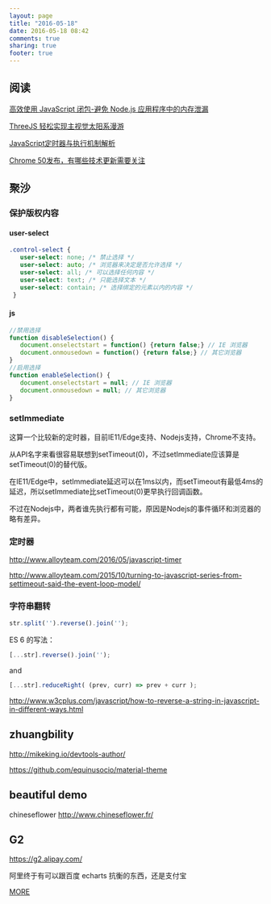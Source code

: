 ```yaml
---
layout: page
title: "2016-05-18"
date: 2016-05-18 08:42
comments: true
sharing: true
footer: true
---
```


## 阅读

[高效使用 JavaScript 闭包-避免 Node.js 应用程序中的内存泄漏](http://www.ibm.com/developerworks/cn/web/wa-use-javascript-closures-efficiently/index.html)

[ThreeJS 轻松实现主视觉太阳系漫游](https://zhuanlan.zhihu.com/p/20796329)

[JavaScript定时器与执行机制解析](http://www.alloyteam.com/2016/05/javascript-timer/)


[Chrome 50发布，有哪些技术更新需要关注](https://www.qianduan.net/chrome-50-features/)

## 聚沙

### 保护版权内容

#### user-select

```css
.control-select {
   user-select: none; /* 禁止选择 */
   user-select: auto; /* 浏览器来决定是否允许选择 */
   user-select: all; /* 可以选择任何内容 */
   user-select: text; /* 只能选择文本 */
   user-select: contain; /* 选择绑定的元素以内的内容 */
 }
```

#### js

```js
//禁用选择
function disableSelection() {  
   document.onselectstart = function() {return false;} // IE 浏览器
   document.onmousedown = function() {return false;} // 其它浏览器
}
//启用选择
function enableSelection() {  
   document.onselectstart = null; // IE 浏览器
   document.onmousedown = null; // 其它浏览器
}
```

### setImmediate

这算一个比较新的定时器，目前IE11/Edge支持、Nodejs支持，Chrome不支持。

从API名字来看很容易联想到setTimeout(0)，不过setImmediate应该算是setTimeout(0)的替代版。

在IE11/Edge中，setImmediate延迟可以在1ms以内，而setTimeout有最低4ms的延迟，所以setImmediate比setTimeout(0)更早执行回调函数。

不过在Nodejs中，两者谁先执行都有可能，原因是Nodejs的事件循环和浏览器的略有差异。

### 定时器

http://www.alloyteam.com/2016/05/javascript-timer

http://www.alloyteam.com/2015/10/turning-to-javascript-series-from-settimeout-said-the-event-loop-model/

### 字符串翻转

```js
str.split('').reverse().join('');
```

ES 6 的写法：

```js
[...str].reverse().join('');
```

and

```js
[...str].reduceRight( (prev, curr) => prev + curr );
```

http://www.w3cplus.com/javascript/how-to-reverse-a-string-in-javascript-in-different-ways.html

## zhuangbility

http://mikeking.io/devtools-author/

https://github.com/equinusocio/material-theme

## beautiful demo

chineseflower http://www.chineseflower.fr/


## G2

https://g2.alipay.com/

阿里终于有可以跟百度 echarts 抗衡的东西，还是支付宝



[MORE](http://blog.mirreal.net/note/2016-05-18.html)
